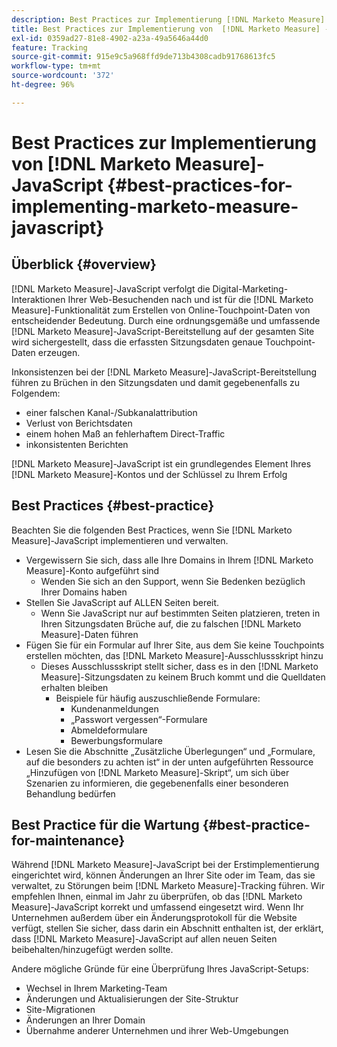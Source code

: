 ```yaml
---
description: Best Practices zur Implementierung [!DNL Marketo Measure] JavaScript - [!DNL Marketo Measure]
title: Best Practices zur Implementierung von  [!DNL Marketo Measure] -JavaScript
exl-id: 0359ad27-81e8-4902-a23a-49a5646a44d0
feature: Tracking
source-git-commit: 915e9c5a968ffd9de713b4308cadb91768613fc5
workflow-type: tm+mt
source-wordcount: '372'
ht-degree: 96%

---
```


# Best Practices zur Implementierung von [!DNL Marketo Measure]-JavaScript {#best-practices-for-implementing-marketo-measure-javascript}

## Überblick {#overview}

[!DNL Marketo Measure]-JavaScript verfolgt die Digital-Marketing-Interaktionen Ihrer Web-Besuchenden nach und ist für die [!DNL Marketo Measure]-Funktionalität zum Erstellen von Online-Touchpoint-Daten von entscheidender Bedeutung. Durch eine ordnungsgemäße und umfassende [!DNL Marketo Measure]-JavaScript-Bereitstellung auf der gesamten Site wird sichergestellt, dass die erfassten Sitzungsdaten genaue Touchpoint-Daten erzeugen.

Inkonsistenzen bei der [!DNL Marketo Measure]-JavaScript-Bereitstellung führen zu Brüchen in den Sitzungsdaten und damit gegebenenfalls zu Folgendem:

* einer falschen Kanal-/Subkanalattribution
* Verlust von Berichtsdaten
* einem hohen Maß an fehlerhaftem Direct-Traffic
* inkonsistenten Berichten

[!DNL Marketo Measure]-JavaScript ist ein grundlegendes Element Ihres [!DNL Marketo Measure]-Kontos und der Schlüssel zu Ihrem Erfolg

## Best Practices {#best-practice}

Beachten Sie die folgenden Best Practices, wenn Sie [!DNL Marketo Measure]-JavaScript implementieren und verwalten.

* Vergewissern Sie sich, dass alle Ihre Domains in Ihrem [!DNL Marketo Measure]-Konto aufgeführt sind
   * Wenden Sie sich an den Support, wenn Sie Bedenken bezüglich Ihrer Domains haben
* Stellen Sie JavaScript auf ALLEN Seiten bereit.
   * Wenn Sie JavaScript nur auf bestimmten Seiten platzieren, treten in Ihren Sitzungsdaten Brüche auf, die zu falschen [!DNL Marketo Measure]-Daten führen
* Fügen Sie für ein Formular auf Ihrer Site, aus dem Sie keine Touchpoints erstellen möchten, das [!DNL Marketo Measure]-Ausschlussskript hinzu
   * Dieses Ausschlussskript stellt sicher, dass es in den [!DNL Marketo Measure]-Sitzungsdaten zu keinem Bruch kommt und die Quelldaten erhalten bleiben
      * Beispiele für häufig auszuschließende Formulare:
         * Kundenanmeldungen
         * „Passwort vergessen“-Formulare
         * Abmeldeformulare
         * Bewerbungsformulare
* Lesen Sie die Abschnitte „Zusätzliche Überlegungen“ und „Formulare, auf die besonders zu achten ist“ in der unten aufgeführten Ressource „Hinzufügen von [!DNL Marketo Measure]-Skript“, um sich über Szenarien zu informieren, die gegebenenfalls einer besonderen Behandlung bedürfen

## Best Practice für die Wartung {#best-practice-for-maintenance}

Während [!DNL Marketo Measure]-JavaScript bei der Erstimplementierung eingerichtet wird, können Änderungen an Ihrer Site oder im Team, das sie verwaltet, zu Störungen beim [!DNL Marketo Measure]-Tracking führen. Wir empfehlen Ihnen, einmal im Jahr zu überprüfen, ob das [!DNL Marketo Measure]-JavaScript korrekt und umfassend eingesetzt wird. Wenn Ihr Unternehmen außerdem über ein Änderungsprotokoll für die Website verfügt, stellen Sie sicher, dass darin ein Abschnitt enthalten ist, der erklärt, dass [!DNL Marketo Measure]-JavaScript auf allen neuen Seiten beibehalten/hinzugefügt werden sollte.

Andere mögliche Gründe für eine Überprüfung Ihres JavaScript-Setups:

* Wechsel in Ihrem Marketing-Team
* Änderungen und Aktualisierungen der Site-Struktur
* Site-Migrationen
* Änderungen an Ihrer Domain
* Übernahme anderer Unternehmen und ihrer Web-Umgebungen
